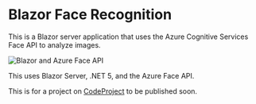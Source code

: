 # Blazor Face Recognition
  
This is a Blazor server application that uses the Azure Cognitive Services Face API to analyze images. 


![Blazor and Azure Face API](https://i.imgur.com/83PxsrH.png)

This uses Blazor Server, .NET 5, and the Azure Face API. 

This is for a project on [CodeProject](https://www.codeproject.com/) to be published soon.  